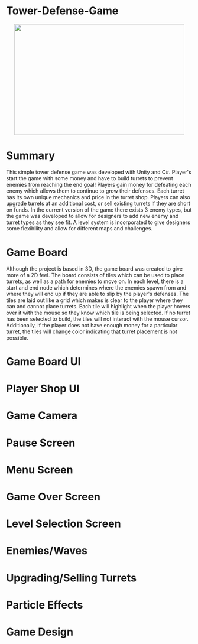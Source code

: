 # Tower-Defense-Game

<p align="center">
  <img width="460" height="300" src="https://github.com/cvandergeugten/Tower-Defense-Game/blob/main/ProjectImages/MenuScreen_TD.gif">
</p>

<h1>Summary</h1>

This simple tower defense game was developed with Unity and C#. Player's start the game with some money and have to build turrets to prevent enemies from reaching the end goal! Players gain money for defeating each enemy which allows them to continue to grow their defenses. Each turret has its own unique mechanics and price in the turret shop. Players can also upgrade turrets at an additional cost, or sell existing turrets if they are short on funds. In the current version of the game there exists 3 enemy types, but the game was developed to allow for designers to add new enemy and turret types as they see fit. A level system is incorporated to give designers some flexibility and allow for different maps and challenges.

<h1>Game Board</h1>

Although the project is based in 3D, the game board was created to give more of a 2D feel. The board consists of tiles which can be used to place turrets, as well as a path for enemies to move on. In each level, there is a start and end node which determines where the enemies spawn from and where they will end up if they are able to slip by the player's defenses. The tiles are laid out like a grid which makes is clear to the player where they can and cannot place turrets. Each tile will highlight when the player hovers over it with the mouse so they know which tile is being selected. If no turret has been selected to build, the tiles will not interact with the mouse cursor. Additionally, if the player does not have enough money for a particular turret, the tiles will change color indicating that turret placement is not possible.

<h1>Game Board UI</h1>

<h1>Player Shop UI</h1>

<h1>Game Camera</h1>

<h1>Pause Screen</h1>

<h1>Menu Screen</h1>

<h1>Game Over Screen</h1>

<h1>Level Selection Screen</h1>

<h1>Enemies/Waves</h1>

<h1>Upgrading/Selling Turrets</h1>

<h1>Particle Effects</h1>

<h1>Game Design</h1>
